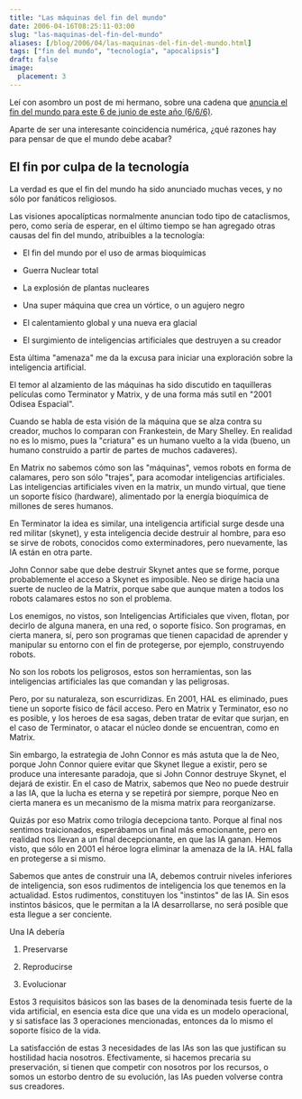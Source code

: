 ```yaml
---
title: "Las máquinas del fin del mundo"
date: 2006-04-16T08:25:11-03:00
slug: "las-maquinas-del-fin-del-mundo"
aliases: [/blog/2006/04/las-maquinas-del-fin-del-mundo.html]
tags: ["fin del mundo", "tecnología", "apocalipsis"]
draft: false
image:
  placement: 3
---
```


Leí con asombro un post de mi hermano, sobre una cadena que [anuncia el
fin del mundo para este 6 de junio de este año
(6/6/6)](http://replay.waybackmachine.org/20071029052925/http://www.ricardodiaz.org/archives/2006/04/fin.html).

Aparte de ser una interesante coincidencia numérica, ¿qué razones hay
para pensar de que el mundo debe acabar?

## El fin por culpa de la tecnología 

La verdad es que el fin del mundo ha sido anunciado muchas veces, y no
sólo por fanáticos religiosos.

Las visiones apocalípticas normalmente anuncian todo tipo de
cataclismos, pero, como sería de esperar, en el último tiempo se han
agregado otras causas del fin del mundo, atribuibles a la tecnología:

-   El fin del mundo por el uso de armas bioquímicas

-   Guerra Nuclear total

-   La explosión de plantas nucleares

-   Una super máquina que crea un vórtice, o un agujero negro

-   El calentamiento global y una nueva era glacial

-   El surgimiento de inteligencias artificiales que destruyen a su
    creador

Esta última "amenaza" me da la excusa para iniciar una exploración
sobre la inteligencia artificial.

El temor al alzamiento de las máquinas ha sido discutido en taquilleras
películas como Terminator y Matrix, y de una forma más sutil en "2001
Odisea Espacial".

Cuando se habla de esta visión de la máquina que se alza contra su
creador, muchos lo comparan con Frankestein, de Mary Shelley. En
realidad no es lo mismo, pues la "criatura" es un humano vuelto a la
vida (bueno, un humano construido a partir de partes de muchos
cadaveres).

En Matrix no sabemos cómo son las "máquinas", vemos robots en forma de
calamares, pero son sólo "trajes", para acomodar inteligencias
artificiales. Las inteligencias artificiales viven en la matrix, un
mundo virtual, que tiene un soporte físico (hardware), alimentado por la
energía bioquímica de millones de seres humanos.

En Terminator la idea es similar, una inteligencia artificial surge
desde una red militar (skynet), y esta inteligencia decide destruir al
hombre, para eso se sirve de robots, conocidos como exterminadores, pero
nuevamente, las IA están en otra parte.

John Connor sabe que debe destruir Skynet antes que se forme, porque
probablemente el acceso a Skynet es imposible. Neo se dirige hacia una
suerte de nucleo de la Matrix, porque sabe que aunque maten a todos los
robots calamares estos no son el problema.

Los enemigos, no vistos, son Inteligencias Artificiales que viven,
flotan, por decirlo de alguna manera, en una red, o soporte físico. Son
programas, en cierta manera, sí, pero son programas que tienen capacidad
de aprender y manipular su entorno con el fin de protegerse, por
ejemplo, construyendo robots.

No son los robots los peligrosos, estos son herramientas, son las
inteligencias artificiales las que comandan y las peligrosas.

Pero, por su naturaleza, son escurridizas. En 2001, HAL es eliminado,
pues tiene un soporte físico de fácil acceso. Pero en Matrix y
Terminator, eso no es posible, y los heroes de esa sagas, deben tratar
de evitar que surjan, en el caso de Terminator, o atacar el núcleo donde
se encuentran, como en Matrix.

Sin embargo, la estrategia de John Connor es más astuta que la de Neo,
porque John Connor quiere evitar que Skynet llegue a existir, pero se
produce una interesante paradoja, que si John Connor destruye Skynet, el
dejará de existir. En el caso de Matrix, sabemos que Neo no puede
destruir a las IA, que la lucha es eterna y se repetirá por siempre,
porque Neo en cierta manera es un mecanismo de la misma matrix para
reorganizarse.

Quizás por eso Matrix como trilogía decepciona tanto. Porque al final
nos sentimos traicionados, esperábamos un final más emocionante, pero en
realidad nos llevan a un final decepcionante, en que las IA ganan. Hemos
visto, que sólo en 2001 el héroe logra eliminar la amenaza de
la IA. HAL falla en protegerse a si mismo.

Sabemos que antes de construir una IA, debemos contruir niveles
inferiores de inteligencia, son esos rudimentos de inteligencia los que
tenemos en la actualidad. Estos rudimentos, constituyen los
"instintos" de las IA. Sin esos instintos básicos, que le permitan a
la IA desarrollarse, no será posible que esta llegue a ser conciente.

Una IA debería

1.  Preservarse

2.  Reproducirse

3.  Evolucionar

Estos 3 requisitos básicos son las bases de la denominada tesis fuerte
de la vida artificial, en esencia esta dice que una vida es un modelo
operacional, y si satisface las 3 operaciones mencionadas, entonces da
lo mismo el soporte físico de la vida.

La satisfacción de estas 3 necesidades de las IAs son las que justifican
su hostilidad hacia nosotros. Efectivamente, si hacemos precaria su
preservación, si tienen que competir con nosotros por los recursos, o
somos un estorbo dentro de su evolución, las IAs pueden volverse contra
sus creadores.
